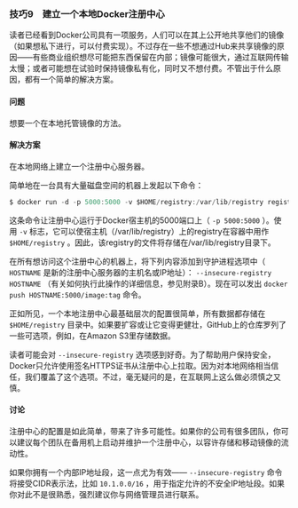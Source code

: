 ### 技巧9　建立一个本地Docker注册中心

读者已经看到Docker公司具有一项服务，人们可以在其上公开地共享他们的镜像（如果想私下进行，可以付费实现）。不过存在一些不想通过Hub来共享镜像的原因——有些商业组织想尽可能把东西保留在内部；镜像可能很大，通过互联网传输太慢；或者可能想在试验时保持镜像私有化，同时又不想付费。不管出于什么原因，都有一个简单的解决方案。

#### 问题

想要一个在本地托管镜像的方法。

#### 解决方案

在本地网络上建立一个注册中心服务器。

简单地在一台具有大量磁盘空间的机器上发起以下命令：

```c
$ docker run -d -p 5000:5000 -v $HOME/registry:/var/lib/registry registry:2
```

这条命令让注册中心运行于Docker宿主机的5000端口上（ `-p 5000:5000` ）。使用 `-v` 标志，它可以使宿主机（/var/lib/registry）上的registry在容器中用作 `$HOME/registry` 。因此，该registry的文件将存储在/var/lib/registry目录下。

在所有想访问这个注册中心的机器上，将下列内容添加到守护进程选项中（ `HOSTNAME` 是新的注册中心服务器的主机名或IP地址）： `--insecure-registry HOSTNAME` （有关如何执行此操作的详细信息，参见附录B）。现在可以发出 `docker push HOSTNAME:5000/image:tag` 命令。

正如所见，一个本地注册中心最基础层次的配置很简单，所有数据都存储在 `$HOME/registry` 目录中。如果要扩容或让它变得更健壮，GitHub上的仓库罗列了一些可选项，例如，在Amazon S3里存储数据。

读者可能会对 `--insecure-registry` 选项感到好奇。为了帮助用户保持安全，Docker只允许使用签名HTTPS证书从注册中心上拉取。因为对本地网络相当信任，我们覆盖了这个选项。不过，毫无疑问的是，在互联网上这么做必须慎之又慎。

#### 讨论

注册中心的配置是如此简单，带来了许多可能性。如果你的公司有很多团队，你可以建议每个团队在备用机上启动并维护一个注册中心，以容许存储和移动镜像的流动性。

如果你拥有一个内部IP地址段，这一点尤为有效—— `--insecure-registry` 命令将接受CIDR表示法，比如 `10.1.0.0/16` ，用于指定允许的不安全IP地址段。如果你对此不是很熟悉，强烈建议你与网络管理员进行联系。

